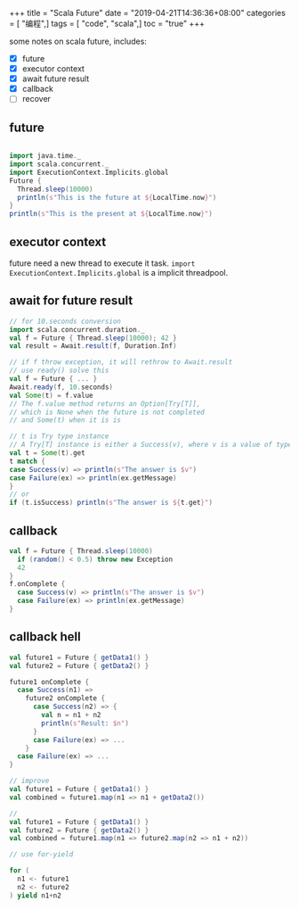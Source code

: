 +++
title = "Scala Future"
date = "2019-04-21T14:36:36+08:00"
categories = [ "编程",]
tags = [ "code", "scala",]
toc = "true"
+++

some notes on scala future, includes:

* [x] future
* [x] executor context
* [x] await future result
* [x] callback
* [ ] recover

<!--more-->

## future
```scala

import java.time._
import scala.concurrent._
import ExecutionContext.Implicits.global
Future {
  Thread.sleep(10000)
  println(s"This is the future at ${LocalTime.now}")
}
println(s"This is the present at ${LocalTime.now}")
```

## executor context
future need a new thread to execute it task. `import ExecutionContext.Implicits.global` is a implicit threadpool.

## await for future result
```scala
// for 10.seconds conversion
import scala.concurrent.duration._
val f = Future { Thread.sleep(10000); 42 }
val result = Await.result(f, Duration.Inf)

// if f throw exception, it will rethrow to Await.result
// use ready() solve this
val f = Future { ... }
Await.ready(f, 10.seconds)
val Some(t) = f.value
// The f.value method returns an Option[Try[T]], 
// which is None when the future is not completed
// and Some(t) when it is is

// t is Try type instance
// A Try[T] instance is either a Success(v), where v is a value of type T or a Failure(ex)
val t = Some(t).get
t match {
case Success(v) => println(s"The answer is $v")
case Failure(ex) => println(ex.getMessage)
}
// or
if (t.isSuccess) println(s"The answer is ${t.get}")

```

## callback

```scala
val f = Future { Thread.sleep(10000)
  if (random() < 0.5) throw new Exception
  42
}
f.onComplete {
  case Success(v) => println(s"The answer is $v")
  case Failure(ex) => println(ex.getMessage)
}

```

## callback hell
```scala
val future1 = Future { getData1() }
val future2 = Future { getData2() }

future1 onComplete {
  case Success(n1) =>
    future2 onComplete {
      case Success(n2) => {
        val n = n1 + n2
        println(s"Result: $n")
      }
      case Failure(ex) => ...
    }
  case Failure(ex) => ...
}

// improve
val future1 = Future { getData1() }
val combined = future1.map(n1 => n1 + getData2())

// 
val future1 = Future { getData1() }
val future2 = Future { getData2() }
val combined = future1.map(n1 => future2.map(n2 => n1 + n2))

// use for-yield

for (
  n1 <- future1
  n2 <- future2
) yield n1+n2

```
